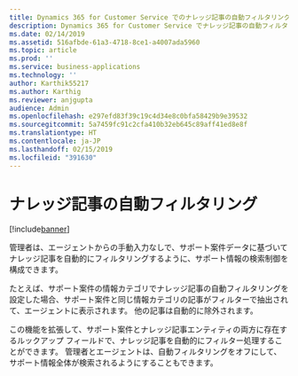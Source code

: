 ```yaml
---
title: Dynamics 365 for Customer Service でのナレッジ記事の自動フィルタリングを理解する
description: Dynamics 365 for Customer Service でナレッジ記事の自動フィルタリングがどのように動作するのかを説明します
ms.date: 02/14/2019
ms.assetid: 516afbde-61a3-4718-8ce1-a4007ada5960
ms.topic: article
ms.prod: ''
ms.service: business-applications
ms.technology: ''
author: Karthik55217
ms.author: Karthig
ms.reviewer: anjgupta
audience: Admin
ms.openlocfilehash: e297efd83f39c19c4d34e8c0bfa58429b9e39532
ms.sourcegitcommit: 5a7459fc91c2cfa410b32eb645c89aff41ed8e8f
ms.translationtype: HT
ms.contentlocale: ja-JP
ms.lasthandoff: 02/15/2019
ms.locfileid: "391630"
---
```

# <a name="automatic-filtering-of-knowledge-articles"></a>ナレッジ記事の自動フィルタリング

[!include[banner](../../../includes/banner.md)]

管理者は、エージェントからの手動入力なしで、サポート案件データに基づいてナレッジ記事を自動的にフィルタリングするように、サポート情報の検索制御を構成できます。

たとえば、サポート案件の情報カテゴリでナレッジ記事の自動フィルタリングを設定した場合、サポート案件と同じ情報カテゴリの記事がフィルターで抽出されて、エージェントに表示されます。 他の記事は自動的に除外されます。 

この機能を拡張して、サポート案件とナレッジ記事エンティティの両方に存在するルックアップ フィールドで、ナレッジ記事を自動的にフィルター処理することができます。 管理者とエージェントは、自動フィルタリングをオフにして、サポート情報全体が検索されるようにすることもできます。 



